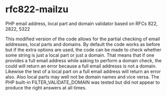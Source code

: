 # rfc822-mailzu
PHP email address, local part and domain validator based on RFCs 822, 2822, 5322

This modified version of the code allows for the partial checking of email addresses, local parts and domains.
By default the code works as before but if the extra options are used, the code can be made to check whether some
string is just a local part or just a domain. That means that if one provides a full email address while asking to
perform a domain check, the could will return an error because a full email addresss is not a domain. Likewise the
test of a local part on a full email address will return an error also. Also local parts may well not be domain names
and vice versa. The PHP built-in FILTER_VALIDATE_DOMAIN was tested but did not appear to produce the right answers at
all times.
